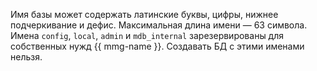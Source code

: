 Имя базы может содержать латинские буквы, цифры, нижнее подчеркивание и дефис. Максимальная длина имени — 63 символа. Имена `config`, `local`, `admin` и `mdb_internal` зарезервированы для собственных нужд {{ mmg-name }}. Создавать БД с этими именами нельзя.

